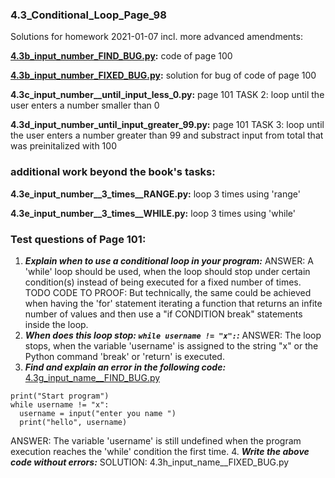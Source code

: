 ### 4.3_Conditional_Loop_Page_98
Solutions for homework 2021-01-07 incl. more advanced amendments:

**[4.3b_input_number_FIND_BUG.py](4.3b_input_number_FIND_BUG.py):** code of page 100

**[4.3b_input_number_FIXED_BUG.py](4.3b_input_number_FIXED_BUG.py):** solution for bug of code of page 100

**4.3c_input_number__until_input_less_0.py:** page 101 TASK 2: loop until the user enters a number smaller than 0

**4.3d_input_number_until_input_greater_99.py:** page 101 TASK 3: loop until the user enters a number greater than 99 and substract input from total that was preinitalized with 100


### additional work beyond the book's tasks:
**4.3e_input_number__3_times__RANGE.py:** loop 3 times using 'range'

**4.3e_input_number__3_times__WHILE.py:** loop 3 times using 'while'


### Test questions of Page 101:
1. ***Explain when to use a conditional loop in your program:*** ANSWER: A 'while' loop should be used, when the loop should stop under certain condition(s) instead of being executed for a fixed number of times. TODO CODE TO PROOF: But technically, the same could be achieved when having the 'for' statement iterating a function that returns an infite number of values and then use a "if CONDITION break" statements inside the loop.
2. ***When does this loop stop: `while username != "x":`:*** ANSWER: The loop stops, when the variable 'username' is assigned to the string "x" or the Python command 'break' or 'return' is executed.
3. ***Find and explain an error in the following code:***
[4.3g_input_name__FIND_BUG.py](4.3g_input_name__FIND_BUG.py)
```
print("Start program")
while username != "x":
  username = input("enter you name ")
  print("hello", username)
```  
ANSWER: The variable 'username' is still undefined when the program execution reaches the 'while' condition the first time.
4. ***Write the above code without errors:***
SOLUTION: 4.3h_input_name__FIXED_BUG.py
